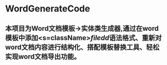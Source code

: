 # WordGenerateCode
## 本项目为Word文档模板->实体类生成器,通过在word模板中添加<s=className>$filedd$<e>语法格式、重新对word文档内容进行结构化、搭配模板替换工具、轻松实现word文档导出功能。
